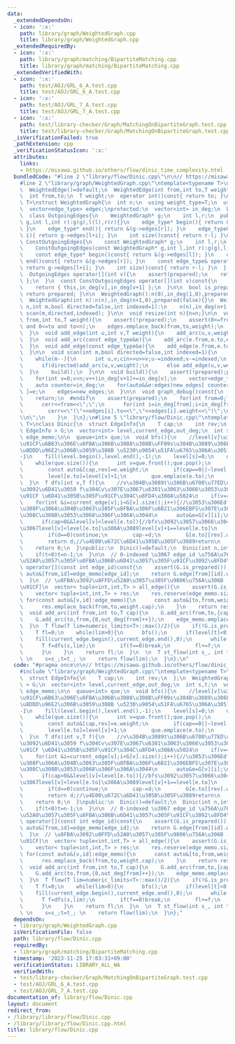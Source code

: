 ```yaml
---
data:
  _extendedDependsOn:
  - icon: ':x:'
    path: library/graph/WeightedGraph.cpp
    title: library/graph/WeightedGraph.cpp
  _extendedRequiredBy:
  - icon: ':x:'
    path: library/graph/matching/BipartiteMatching.cpp
    title: library/graph/matching/BipartiteMatching.cpp
  _extendedVerifiedWith:
  - icon: ':x:'
    path: test/AOJ/GRL_6_A.test.cpp
    title: test/AOJ/GRL_6_A.test.cpp
  - icon: ':x:'
    path: test/AOJ/GRL_7_A.test.cpp
    title: test/AOJ/GRL_7_A.test.cpp
  - icon: ':x:'
    path: test/library-checker/Graph/MatchingOnBipartiteGraph.test.cpp
    title: test/library-checker/Graph/MatchingOnBipartiteGraph.test.cpp
  _isVerificationFailed: true
  _pathExtension: cpp
  _verificationStatusIcon: ':x:'
  attributes:
    links:
    - https://misawa.github.io/others/flow/dinic_time_complexity.html
  bundledCode: "#line 2 \"library/flow/Dinic.cpp\"\n\n// https://misawa.github.io/others/flow/dinic_time_complexity.html\n\
    #line 2 \"library/graph/WeightedGraph.cpp\"\ntemplate<typename T>\nstruct WeightedEdge{\n\
    \  WeightedEdge()=default;\n  WeightedEdge(int from,int to,T weight):from(from),to(to),weight(weight){}\n\
    \  int from,to;\n  T weight;\n  operator int()const{ return to; }\n};\n\ntemplate<typename\
    \ T>\nstruct WeightedGraph{\n  int n;\n  using weight_type=T;\n  using edge_type=WeightedEdge<T>;\n\
    \  vector<edge_type> edges;\nprotected:\n  vector<int> in_deg;\n  bool prepared;\n\
    \  class OutgoingEdges{\n    WeightedGraph* g;\n    int l,r;\n  public:\n    OutgoingEdges(WeightedGraph*\
    \ g,int l,int r):g(g),l(l),r(r){}\n    edge_type* begin(){ return &(g->edges[l]);\
    \ }\n    edge_type* end(){ return &(g->edges[r]); }\n    edge_type& operator[](int\
    \ i){ return g->edges[l+i]; }\n    int size()const{ return r-l; }\n  };\n  class\
    \ ConstOutgoingEdges{\n    const WeightedGraph* g;\n    int l,r;\n  public:\n\
    \    ConstOutgoingEdges(const WeightedGraph* g,int l,int r):g(g),l(l),r(r){}\n\
    \    const edge_type* begin()const{ return &(g->edges[l]); }\n    const edge_type*\
    \ end()const{ return &(g->edges[r]); }\n    const edge_type& operator[](int i)const{\
    \ return g->edges[l+i]; }\n    int size()const{ return r-l; }\n  };\npublic:\n\
    \  OutgoingEdges operator[](int v){\n    assert(prepared);\n    return { this,in_deg[v],in_deg[v+1]\
    \ };\n  }\n  const ConstOutgoingEdges operator[](int v)const{\n    assert(prepared);\n\
    \    return { this,in_deg[v],in_deg[v+1] };\n  }\n\n  bool is_prepared()const{\
    \ return prepared; }\n\n  WeightedGraph():n(0),in_deg(1,0),prepared(false){}\n\
    \  WeightedGraph(int n):n(n),in_deg(n+1,0),prepared(false){}\n  WeightedGraph(int\
    \ n,int m,bool directed=false,int indexed=1):\n    n(n),in_deg(n+1,0),prepared(false){\
    \ scan(m,directed,indexed); }\n\n  void resize(int n){n=n;}\n\n  void add_arc(int\
    \ from,int to,T weight){\n    assert(!prepared);\n    assert(0<=from and from<n\
    \ and 0<=to and to<n);\n    edges.emplace_back(from,to,weight);\n    in_deg[from+1]++;\n\
    \  }\n  void add_edge(int u,int v,T weight){\n    add_arc(u,v,weight);\n    add_arc(v,u,weight);\n\
    \  }\n  void add_arc(const edge_type&e){\n    add_arc(e.from,e.to,e.weight);\n\
    \  }\n  void add_edge(const edge_type&e){\n    add_edge(e.from,e.to,e.weight);\n\
    \  }\n\n  void scan(int m,bool directed=false,int indexed=1){\n    edges.reserve(directed?m:2*m);\n\
    \    while(m--){\n      int u,v;cin>>u>>v;u-=indexed;v-=indexed;\n      T weight;cin>>weight;\n\
    \      if(directed)add_arc(u,v,weight);\n      else add_edge(u,v,weight);\n  \
    \  }\n    build();\n  }\n\n  void build(){\n    assert(!prepared);prepared=true;\n\
    \    for(int v=0;v<n;v++)in_deg[v+1]+=in_deg[v];\n    vector<edge_type> new_edges(in_deg.back());\n\
    \    auto counter=in_deg;\n    for(auto&&e:edges)new_edges[ counter[e.from]++\
    \ ]=e;\n    edges=new_edges;\n  }\n\n  void graph_debug()const{\n  #ifndef __DEBUG\n\
    \    return;\n  #endif\n    assert(prepared);\n    for(int from=0;from<n;from++){\n\
    \      cerr<<from<<\";\";\n      for(int i=in_deg[from];i<in_deg[from+1];i++)\n\
    \        cerr<<\"(\"<<edges[i].to<<\",\"<<edges[i].weight<<\")\";\n      cerr<<\"\
    \\n\";\n    }\n  }\n};\n#line 5 \"library/flow/Dinic.cpp\"\ntemplate<typename\
    \ T>\nclass Dinic{\n  struct EdgeInfo{\n    T cap;\n    int rev;\n  };\n  WeightedGraph<\
    \ EdgeInfo > G;\n  vector<int> level,current_edge,out_deg;\n  int s,t;\n  vector<pair<int,int>>\
    \ edge_memo;\n\n  queue<int> que;\n  void bfs(){\n    //level[v]\u3092\uFF08\u5BB9\
    \u91CF\u6B63\u306E\u8FBA\u306B\u3088\u308B\uFF09s\u304B\u3089\u306E\u6700\u77ED\
    \u8DDD\u96E2\u306B\u3059\u308B \u5230\u9054\u51FA\u6765\u306A\u3051\u308C\u3070\
    -1\n    fill(level.begin(),level.end(),-1);\n    level[s]=0;\n    que.emplace(s);\n\
    \    while(que.size()){\n      int v=que.front();que.pop();\n      for(const auto&e:G[v]){\n\
    \        const auto&[cap,rev]=e.weight;\n        if(cap==0||~level[e.to])continue;\n\
    \        level[e.to]=level[v]+1;\n        que.emplace(e.to);\n      }\n    }\n\
    \  }\n  T dfs(int v,T f){\n    //v\u304B\u3089t\u306B\u6700\u77ED\u8DEF\u3067\u6C34\
    \u3092\u6D41\u3059 f\u304Cv\u307E\u3067\u6301\u3063\u3066\u3053\u308C\u305F\u6C34\
    \u91CF \u6D41\u305B\u305F\u91CF\u304C\u8FD4\u308A\u5024\n    if(v==t)return f;\n\
    \    for(int &i=current_edge[v];i<G[v].size();i++){//\u3053\u306Edfs\u3067\u4F7F\
    \u308F\u306A\u304B\u3063\u305F\u8FBA\u306F\u6B21\u306EBFS\u307E\u3067\u4F7F\u308F\
    \u308C\u308B\u3053\u3068\u306F\u306A\u3044\n      auto&e=G[v][i];\n      auto&[cap,rev]=e.weight;\n\
    \      if(cap>0&&level[v]<level[e.to]){//bfs\u3092\u3057\u3066\u3044\u308B\u306E\
    \u3067level[v]<level[e.to]\u306A\u3089level[v]+1==level[e.to]\n        T d=dfs(e.to,min(f,cap));\n\
    \        if(d==0)continue;\n        cap-=d;\n        G[e.to][rev].weight.cap+=d;\n\
    \        return d;//\u4E00\u672C\u6D41\u305B\u305F\u3089return\n      }\n    }\n\
    \    return 0;\n  }\npublic:\n  Dinic()=default;\n  Dinic(int n,int s=0,int t_=-1):G(n),level(n),current_edge(n),out_deg(n,0),s(s),t(t_){\n\
    \    if(t<0)t=n-1;\n  }\n\n  // 0-indexed \u3067 edge_id \u756A\u76EE\u306B\u8FFD\
    \u52A0\u3057\u305F\u8FBA\u306B\u6D41\u3057\u305F\u91CF\u3092\u8FD4\u3059\n  T\
    \ operator[](const int edge_id)const{\n    assert(G.is_prepared());\n    const\
    \ auto&[from,id]=edge_memo[edge_id];\n    return G.edge[from][id].weight.cap;\n\
    \  }\n  // \u8FBA\u3092\u8FFD\u52A0\u3057\u305F\u9806\u756A\u306B [from,to,\u6D41\
    \u91CF]\n  vector< tuple<int,int,T> > all_edge(){\n    assert(G.is_prepared());\n\
    \    vector< tuple<int,int,T> > res;\n    res.reserve(edge_memo.size());\n   \
    \ for(const auto&[v,id]:edge_memo){\n      const auto&[to,from,weight]=G[v][id];\n\
    \      res.emplace_back(from,to,weight.cap);\n    }\n    return res;\n  }\n\n\
    \  void add_arc(int from,int to,T cap){\n    G.add_arc(from,to,{cap,out_deg[to]});\n\
    \    G.add_arc(to,from,{0,out_deg[from]++});\n    edge_memo.emplace_back(to,out_deg[to]++);\n\
    \  }\n  T flow(T lim=numeric_limits<T>::max()/2){\n    if(!G.is_prepared())G.build();\n\
    \    T fl=0;\n    while(lim>0){\n      bfs();\n      if(level[t]<0)break;\n  \
    \    fill(current_edge.begin(),current_edge.end(),0);\n      while(true){\n  \
    \      T f=dfs(s,lim);\n        if(f==0)break;\n        fl+=f;\n        lim-=f;\n\
    \      }\n    }\n    return fl;\n  }\n  \n  T st_flow(int s_, int t_, T lim=numeric_limits<T>::max()/2){\
    \ \n    s=s_;t=t_; \n    return flow(lim);\n  }\n};\n"
  code: "#pragma once\n\n// https://misawa.github.io/others/flow/dinic_time_complexity.html\n\
    #include \"library/graph/WeightedGraph.cpp\"\ntemplate<typename T>\nclass Dinic{\n\
    \  struct EdgeInfo{\n    T cap;\n    int rev;\n  };\n  WeightedGraph< EdgeInfo\
    \ > G;\n  vector<int> level,current_edge,out_deg;\n  int s,t;\n  vector<pair<int,int>>\
    \ edge_memo;\n\n  queue<int> que;\n  void bfs(){\n    //level[v]\u3092\uFF08\u5BB9\
    \u91CF\u6B63\u306E\u8FBA\u306B\u3088\u308B\uFF09s\u304B\u3089\u306E\u6700\u77ED\
    \u8DDD\u96E2\u306B\u3059\u308B \u5230\u9054\u51FA\u6765\u306A\u3051\u308C\u3070\
    -1\n    fill(level.begin(),level.end(),-1);\n    level[s]=0;\n    que.emplace(s);\n\
    \    while(que.size()){\n      int v=que.front();que.pop();\n      for(const auto&e:G[v]){\n\
    \        const auto&[cap,rev]=e.weight;\n        if(cap==0||~level[e.to])continue;\n\
    \        level[e.to]=level[v]+1;\n        que.emplace(e.to);\n      }\n    }\n\
    \  }\n  T dfs(int v,T f){\n    //v\u304B\u3089t\u306B\u6700\u77ED\u8DEF\u3067\u6C34\
    \u3092\u6D41\u3059 f\u304Cv\u307E\u3067\u6301\u3063\u3066\u3053\u308C\u305F\u6C34\
    \u91CF \u6D41\u305B\u305F\u91CF\u304C\u8FD4\u308A\u5024\n    if(v==t)return f;\n\
    \    for(int &i=current_edge[v];i<G[v].size();i++){//\u3053\u306Edfs\u3067\u4F7F\
    \u308F\u306A\u304B\u3063\u305F\u8FBA\u306F\u6B21\u306EBFS\u307E\u3067\u4F7F\u308F\
    \u308C\u308B\u3053\u3068\u306F\u306A\u3044\n      auto&e=G[v][i];\n      auto&[cap,rev]=e.weight;\n\
    \      if(cap>0&&level[v]<level[e.to]){//bfs\u3092\u3057\u3066\u3044\u308B\u306E\
    \u3067level[v]<level[e.to]\u306A\u3089level[v]+1==level[e.to]\n        T d=dfs(e.to,min(f,cap));\n\
    \        if(d==0)continue;\n        cap-=d;\n        G[e.to][rev].weight.cap+=d;\n\
    \        return d;//\u4E00\u672C\u6D41\u305B\u305F\u3089return\n      }\n    }\n\
    \    return 0;\n  }\npublic:\n  Dinic()=default;\n  Dinic(int n,int s=0,int t_=-1):G(n),level(n),current_edge(n),out_deg(n,0),s(s),t(t_){\n\
    \    if(t<0)t=n-1;\n  }\n\n  // 0-indexed \u3067 edge_id \u756A\u76EE\u306B\u8FFD\
    \u52A0\u3057\u305F\u8FBA\u306B\u6D41\u3057\u305F\u91CF\u3092\u8FD4\u3059\n  T\
    \ operator[](const int edge_id)const{\n    assert(G.is_prepared());\n    const\
    \ auto&[from,id]=edge_memo[edge_id];\n    return G.edge[from][id].weight.cap;\n\
    \  }\n  // \u8FBA\u3092\u8FFD\u52A0\u3057\u305F\u9806\u756A\u306B [from,to,\u6D41\
    \u91CF]\n  vector< tuple<int,int,T> > all_edge(){\n    assert(G.is_prepared());\n\
    \    vector< tuple<int,int,T> > res;\n    res.reserve(edge_memo.size());\n   \
    \ for(const auto&[v,id]:edge_memo){\n      const auto&[to,from,weight]=G[v][id];\n\
    \      res.emplace_back(from,to,weight.cap);\n    }\n    return res;\n  }\n\n\
    \  void add_arc(int from,int to,T cap){\n    G.add_arc(from,to,{cap,out_deg[to]});\n\
    \    G.add_arc(to,from,{0,out_deg[from]++});\n    edge_memo.emplace_back(to,out_deg[to]++);\n\
    \  }\n  T flow(T lim=numeric_limits<T>::max()/2){\n    if(!G.is_prepared())G.build();\n\
    \    T fl=0;\n    while(lim>0){\n      bfs();\n      if(level[t]<0)break;\n  \
    \    fill(current_edge.begin(),current_edge.end(),0);\n      while(true){\n  \
    \      T f=dfs(s,lim);\n        if(f==0)break;\n        fl+=f;\n        lim-=f;\n\
    \      }\n    }\n    return fl;\n  }\n  \n  T st_flow(int s_, int t_, T lim=numeric_limits<T>::max()/2){\
    \ \n    s=s_;t=t_; \n    return flow(lim);\n  }\n};"
  dependsOn:
  - library/graph/WeightedGraph.cpp
  isVerificationFile: false
  path: library/flow/Dinic.cpp
  requiredBy:
  - library/graph/matching/BipartiteMatching.cpp
  timestamp: '2023-11-25 17:03:31+09:00'
  verificationStatus: LIBRARY_ALL_WA
  verifiedWith:
  - test/library-checker/Graph/MatchingOnBipartiteGraph.test.cpp
  - test/AOJ/GRL_6_A.test.cpp
  - test/AOJ/GRL_7_A.test.cpp
documentation_of: library/flow/Dinic.cpp
layout: document
redirect_from:
- /library/library/flow/Dinic.cpp
- /library/library/flow/Dinic.cpp.html
title: library/flow/Dinic.cpp
---
```

